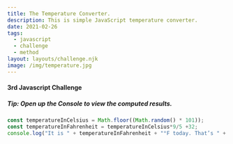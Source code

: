 ```yaml
---
title: The Temperature Converter.
description: This is simple JavaScript temperature converter. 
date: 2021-02-26
tags:
  - javascript
  - challenge
  - method
layout: layouts/challenge.njk
image: /img/temperature.jpg
---
```


<div class="container mt-4">
  <h4>3rd Javascript Challenge</h4>
  <h5 class="tip">Tip: Open up the Console to view the computed results.</h5>

``` js
const temperatureInCelsius = Math.floor((Math.random() * 101));
const temperatureInFahrenheit = temperatureInCelsius*9/5 +32;
console.log("It is " + temperatureInFahrenheit + "°F today. That’s " + temperatureInCelsius + "°C.");
```
</div>
<script src="/js/js-challenges/ch3-temperature-converter.js"></script>
